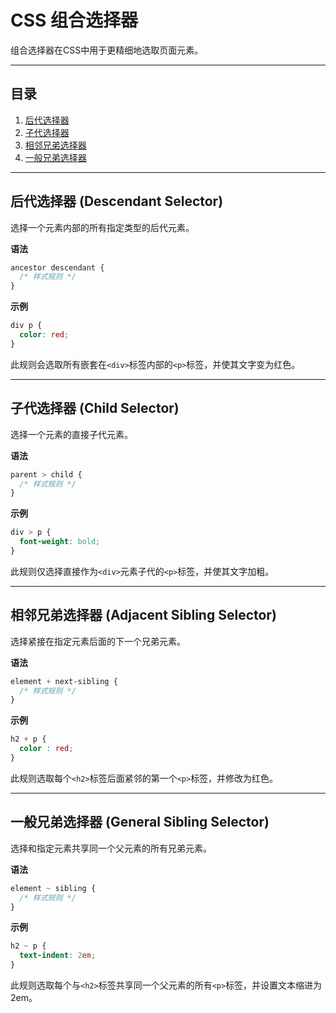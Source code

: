 # CSS 组合选择器

组合选择器在CSS中用于更精细地选取页面元素。

---

## 目录

1. [后代选择器](#后代选择器)
2. [子代选择器](#子代选择器)
3. [相邻兄弟选择器](#相邻兄弟选择器)
4. [一般兄弟选择器](#一般兄弟选择器)

---

## 后代选择器 (Descendant Selector)

选择一个元素内部的所有指定类型的后代元素。

**语法**

```css
ancestor descendant {
  /* 样式规则 */
}
```

**示例**

```css
div p {
  color: red;
}
```

此规则会选取所有嵌套在`<div>`标签内部的`<p>`标签，并使其文字变为红色。

---

## 子代选择器 (Child Selector)

选择一个元素的直接子代元素。

**语法**

```css
parent > child {
  /* 样式规则 */
}
```

**示例**

```css
div > p {
  font-weight: bold;
}
```

此规则仅选择直接作为`<div>`元素子代的`<p>`标签，并使其文字加粗。

---

## 相邻兄弟选择器 (Adjacent Sibling Selector)

选择紧接在指定元素后面的下一个兄弟元素。

**语法**

```css
element + next-sibling {
  /* 样式规则 */
}
```

**示例**

```css
h2 + p {
  color : red;
}
```

此规则选取每个`<h2>`标签后面紧邻的第一个`<p>`标签，并修改为红色。

---

## 一般兄弟选择器 (General Sibling Selector)

选择和指定元素共享同一个父元素的所有兄弟元素。

**语法**

```css
element ~ sibling {
  /* 样式规则 */
}
```

**示例**

```css
h2 ~ p {
  text-indent: 2em;
}
```

此规则选取每个与`<h2>`标签共享同一个父元素的所有`<p>`标签，并设置文本缩进为2em。
